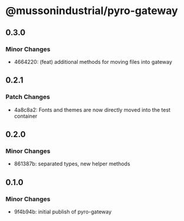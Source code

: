 # @mussonindustrial/pyro-gateway

## 0.3.0

### Minor Changes

-   4664220: (feat) additional methods for moving files into gateway

## 0.2.1

### Patch Changes

-   4a8c8a2: Fonts and themes are now directly moved into the test container

## 0.2.0

### Minor Changes

-   861387b: separated types, new helper methods

## 0.1.0

### Minor Changes

-   9f4b94b: initial publish of pyro-gateway
